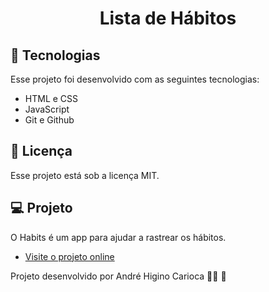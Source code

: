 <h1 align="center"> Lista de Hábitos </h1>


## 🚀 Tecnologias

Esse projeto foi desenvolvido com as seguintes tecnologias:

- HTML e CSS
- JavaScript
- Git e Github

## :memo: Licença

Esse projeto está sob a licença MIT.

## 💻 Projeto

O Habits é um app para ajudar a rastrear os hábitos.

- [Visite o projeto online](https://andreh-carioca.github.io/nlw-habits/)

Projeto desenvolvido por André Higino Carioca 🧑‍💻 💚

